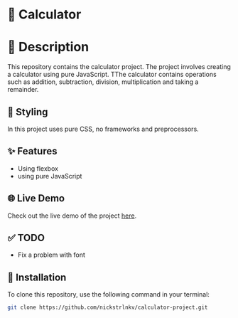 # 🚀 Calculator

# 📝 Description
This repository contains the calculator project. The project involves creating a calculator using pure JavaScript. TThe calculator contains operations such as addition, subtraction, division, multiplication and taking a remainder.

## 🎨 Styling
In this project uses pure CSS, no frameworks and preprocessors.

## ✨ Features

- Using flexbox
- using pure JavaScript

## 🌐 Live Demo

Check out the live demo of the project [here](https://nickstrlnkv.github.io/calculator-project/).

## ✅ TODO

- Fix a problem with font

## 💾 Installation

To clone this repository, use the following command in your terminal:

```bash
git clone https://github.com/nickstrlnkv/calculator-project.git